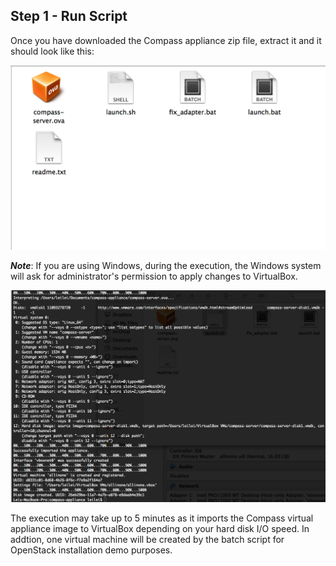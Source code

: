 <h2 id="step-one">Step 1 - Run Script</h2>

Once you have downloaded the Compass appliance zip file, extract it and it should look like this: 

![Click launch script](/img/appliance/1_dir.png)

***Note***: If you are using Windows, during the execution, the Windows system will ask for administrator's  permission to apply changes to VirtualBox.

![Run Script](/img/appliance/1_runlaunch.png)

The execution may take up to 5 minutes as it imports the Compass virtual appliance image to VirtualBox depending on your hard disk I/O speed. In addtion, one virtual machine will be created by the batch script for OpenStack installation demo purposes. 

